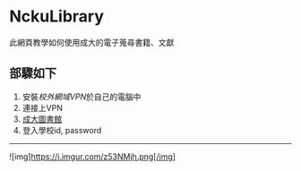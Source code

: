 # NckuLibrary
此網頁教學如何使用成大的電子蒐尋書籍、文獻
## 部驟如下
1. 安裝*校外網域VPN*於自己的電腦中
2. 連接上VPN
3. [成大圖書館](https://www.lib.ncku.edu.tw/)
4. 登入學校id, password
---
![img]https://i.imgur.com/z53NMjh.png[/img]
